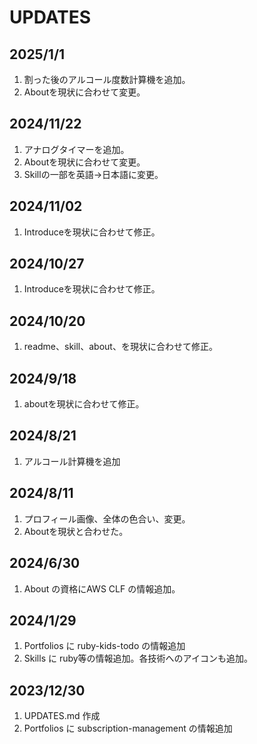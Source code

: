 # UPDATES

## 2025/1/1

1. 割った後のアルコール度数計算機を追加。
2. Aboutを現状に合わせて変更。

## 2024/11/22

1. アナログタイマーを追加。
2. Aboutを現状に合わせて変更。
3. Skillの一部を英語→日本語に変更。

## 2024/11/02

1. Introduceを現状に合わせて修正。

## 2024/10/27

1. Introduceを現状に合わせて修正。

## 2024/10/20

1. readme、skill、about、を現状に合わせて修正。

## 2024/9/18

1. aboutを現状に合わせて修正。

## 2024/8/21

1. アルコール計算機を追加

## 2024/8/11

1. プロフィール画像、全体の色合い、変更。
2. Aboutを現状と合わせた。

## 2024/6/30

1. About の資格にAWS CLF の情報追加。

## 2024/1/29

1. Portfolios に ruby-kids-todo の情報追加
2. Skills に ruby等の情報追加。各技術へのアイコンも追加。

## 2023/12/30

1. UPDATES.md 作成
2. Portfolios に subscription-management の情報追加
